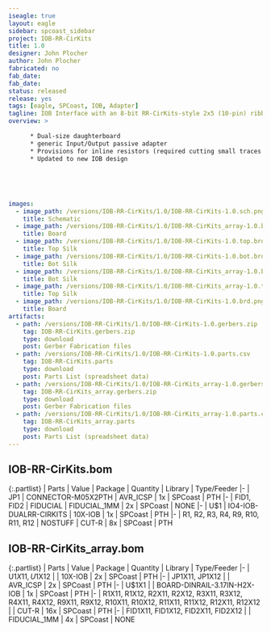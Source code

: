 ```yaml
---
iseagle: true
layout: eagle
sidebar: spcoast_sidebar
project: IOB-RR-CirKits
title: 1.0
designer: John Plocher
author: John Plocher
fabricated: no
fab_date: 
fab_date: 
status: released
release: yes
tags: [eagle, SPCoast, IOB, Adapter]
tagline: IOB Interface with an 8-bit RR-CirKits-style 2x5 (10-pin) ribbon cable connector
overview: >
    
      * Dual-size daughterboard
      * generic Input/Output passive adapter
      * Provisions for inline resistors (required cutting small traces to enable)
      * Updated to new IOB design
    
    
    
    
    
images:
  - image_path: /versions/IOB-RR-CirKits/1.0/IOB-RR-CirKits-1.0.sch.png
    title: Schematic
  - image_path: /versions/IOB-RR-CirKits/1.0/IOB-RR-CirKits_array-1.0.brd.png
    title: Board
  - image_path: /versions/IOB-RR-CirKits/1.0/IOB-RR-CirKits-1.0.top.brd.png
    title: Top Silk
  - image_path: /versions/IOB-RR-CirKits/1.0/IOB-RR-CirKits-1.0.bot.brd.png
    title: Bot Silk
  - image_path: /versions/IOB-RR-CirKits/1.0/IOB-RR-CirKits_array-1.0.bot.brd.png
    title: Bot Silk
  - image_path: /versions/IOB-RR-CirKits/1.0/IOB-RR-CirKits_array-1.0.top.brd.png
    title: Top Silk
  - image_path: /versions/IOB-RR-CirKits/1.0/IOB-RR-CirKits-1.0.brd.png
    title: Board
artifacts:
  - path: /versions/IOB-RR-CirKits/1.0/IOB-RR-CirKits-1.0.gerbers.zip
    tag: IOB-RR-CirKits.gerbers.zip
    type: download
    post: Gerber Fabrication files
  - path: /versions/IOB-RR-CirKits/1.0/IOB-RR-CirKits-1.0.parts.csv
    tag: IOB-RR-CirKits.parts
    type: download
    post: Parts List (spreadsheet data)
  - path: /versions/IOB-RR-CirKits/1.0/IOB-RR-CirKits_array-1.0.gerbers.zip
    tag: IOB-RR-CirKits_array.gerbers.zip
    type: download
    post: Gerber Fabrication files
  - path: /versions/IOB-RR-CirKits/1.0/IOB-RR-CirKits_array-1.0.parts.csv
    tag: IOB-RR-CirKits_array.parts
    type: download
    post: Parts List (spreadsheet data)
---
```


## IOB-RR-CirKits.bom

{:.partlist}
| Parts | Value | Package | Quantity | Library | Type/Feeder
|-
| JP1 | CONNECTOR-M05X2PTH | AVR_ICSP | 1x | SPCoast | PTH
|-
| FID1, FID2 | FIDUCIAL | FIDUCIAL_1MM | 2x | SPCoast | NONE
|-
| U$1 | IO4-IOB-DUALRR-CIRKITS | 10X-IOB | 1x | SPCoast | PTH
|-
| R1, R2, R3, R4, R9, R10, R11, R12 | NOSTUFF | CUT-R | 8x | SPCoast | PTH

## IOB-RR-CirKits_array.bom

{:.partlist}
| Parts | Value | Package | Quantity | Library | Type/Feeder
|-
| U$1X11, U$1X12 |  | 10X-IOB | 2x | SPCoast | PTH
|-
| JP1X11, JP1X12 |  | AVR_ICSP | 2x | SPCoast | PTH
|-
| U$1X1 |  | BOARD-DINRAIL-3.17IN-H2X-IOB | 1x | SPCoast | PTH
|-
| R1X11, R1X12, R2X11, R2X12, R3X11, R3X12, R4X11, R4X12, R9X11, R9X12, R10X11, R10X12, R11X11, R11X12, R12X11, R12X12 |  | CUT-R | 16x | SPCoast | PTH
|-
| FID1X11, FID1X12, FID2X11, FID2X12 |  | FIDUCIAL_1MM | 4x | SPCoast | NONE
